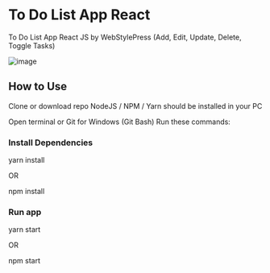 # To Do List App React 

To Do List App React JS by WebStylePress (Add, Edit, Update, Delete, Toggle Tasks)

![image](https://github.com/ZeenatFirdosh/To-Do-App/assets/100707152/8bff2c75-5543-4a96-ba7d-1306131395f3)


## How to Use

Clone or download repo
NodeJS / NPM / Yarn should be installed in your PC

Open terminal or Git for Windows (Git Bash)
Run these commands:

### Install Dependencies

yarn install

OR

npm install

### Run app

yarn start

OR

npm start

